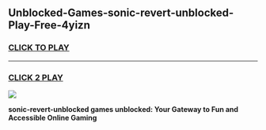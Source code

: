 
## Unblocked-Games-sonic-revert-unblocked-Play-Free-4yizn
<h3>
<a href="https://premium76.site?title=sonic-revert-unblocked&ref=18A1">CLICK TO PLAY</a></h3>
<hr>

<h3>
<a href="https://premium76.site?title=sonic-revert-unblocked&ref=18A1">CLICK 2 PLAY</a>
  
</h3>

<a href="https://premium76.site?title=sonic-revert-unblocked&ref=18A1"><img src="https://clearcache.store/games.png"></a>


**sonic-revert-unblocked games unblocked: Your Gateway to Fun and Accessible Online Gaming**
